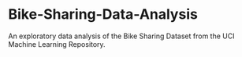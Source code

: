 # Bike-Sharing-Data-Analysis
An exploratory data analysis of the Bike Sharing Dataset from the UCI Machine Learning Repository.
